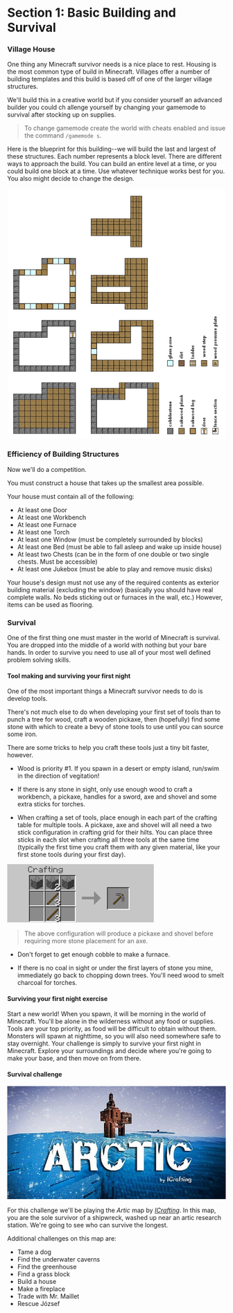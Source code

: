 # Section 1: Basic Building and Survival

### Village House

One thing any Minecraft survivor needs is a nice place to rest. Housing is the most common type of build in Minecraft. Villages offer a number of building templates and this build is based off of one of the larger village structures.

We'll build this in a creative world but if you consider yourself an advanced builder you could ch  allenge yourself by changing your gamemode to survival after stocking up on supplies.

> To change gamemode create the world with cheats enabled and issue the command ```/gamemode s```.

Here is the blueprint for this building--we will build the last and largest of these structures. Each number represents a block level. There are different ways to approach the build. You can build an entire level at a time, or you could build one block at a time. Use whatever technique works best for you. You also might decide to change the design.

![Village buildings](images/minecraft_npc_village_houses_floorplan.jpg)

### Efficiency of Building Structures

Now we'll do a competition.

You must construct a house that takes up the smallest area possible.

Your house must contain all of the following:

* At least one Door
* At least one Workbench
* At least one Furnace
* At least one Torch
* At least one Window (must be completely surrounded by blocks)
* At least one Bed (must be able to fall asleep and wake up inside house)
* At least two Chests (can be in the form of one double or two single chests. Must be accessible)
* At least one Jukebox (must be able to play and remove music disks)

Your house's design must not use any of the required contents as exterior building material (excluding the window) (basically you should have real complete walls. No beds sticking out or furnaces in the wall, etc.) However, items can be used as flooring.

### Survival

One of the first thing one must master in the world of Minecraft is survival. You are dropped into the middle of a world with nothing but your bare hands. In order to survive you need to use all of your most well defined problem solving skills.

#### Tool making and surviving your first night

One of the most important things a Minecraft survivor needs to do is develop tools.

There's not much else to do when developing your first set of tools than to punch a tree for wood, craft a wooden pickaxe, then (hopefully) find some stone with which to create a bevy of stone tools to use until you can source some iron.

There are some tricks to help you craft these tools just a tiny bit faster, however.

* Wood is priority #1. If you spawn in a desert or empty island, run/swim in the direction of vegitation!

* If there is any stone in sight, only use enough wood to craft a workbench, a pickaxe, handles for a sword, axe and shovel and some extra sticks for torches.

* When crafting a set of tools, place enough in each part of the crafting table for multiple tools. A pickaxe, axe and shovel will all need a two stick configuration in crafting grid for their hilts. You can place three sticks in each slot when crafting all three tools at the same time (typically the first time you craft them with any given material, like your first stone tools during  your first day).

![Crafting Multiple Tools in Sequence](images/crafting1.png)

> The above configuration will produce a pickaxe and shovel before requiring more stone placement for an axe.

* Don't forget to get enough cobble to make a furnace.

* If there is no coal in sight or under the first layers of stone you mine, immediately go back to chopping down trees. You'll need wood to smelt charcoal for torches.

#### Surviving your first night exercise

Start a new world! When you spawn, it will be morning in the world of Minecraft. You'll be alone in the wilderness without any food or supplies. Tools are your top priority, as food will be difficult to obtain without them. Monsters will spawn at nighttime, so you will also need somewhere safe to stay overnight. Your challenge is simply to survive your first night in Minecraft. Explore your surroundings and decide where you're going to make your base, and then move on from there.

#### Survival challenge

![Artic map](images/arctic-main_900_6399647.jpg)

For this challenge we'll be playing the _Artic_ map by _[ICrafting](http://www.planetminecraft.com/member/indianacrafting/)_. In this map, you are the sole survivor of a shipwreck, washed up near an artic research station. We're going to see who can survive the longest.

Additional challenges on this map are:

* Tame a dog
* Find the underwater caverns
* Find the greenhouse
* Find a grass block
* Build a house
* Make a fireplace
* Trade with Mr. Maillet
* Rescue József
